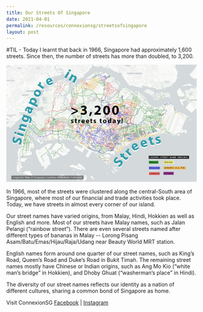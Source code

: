 ```yaml
---
title: Our Streets Of Singapore
date: 2021-04-01
permalink: /resources/connexionsg/streetsofsingapore
layout: post
---
```

#TIL - Today I learnt that back in 1966, Singapore had approximately 1,600 streets. Since then, the number of streets has more than doubled, to 3,200.

![Alt text for image on Isomer site](/images/sos_ourstreets.jpg)

In 1966, most of the streets were clustered along the central-South area of Singapore, where most of our financial and trade activities took place. Today, we have streets in almost every corner of our island.

Our street names have varied origins, from Malay, Hindi, Hokkien as well as English and more. Most of our streets have Malay names, such as Jalan Pelangi (“rainbow street”). There are even several streets named after different types of bananas in Malay -- Lorong Pisang Asam/Batu/Emas/Hijau/Raja/Udang near Beauty World MRT station.

English names form around one quarter of our street names, such as King’s Road, Queen’s Road and Duke’s Road in Bukit Timah. The remaining street names mostly have Chinese or Indian origins, such as Ang Mo Kio (“white man’s bridge” in Hokkien), and Dhoby Ghuat (“washerman’s place” in Hindi).

The diversity of our street names reflects our identity as a nation of different cultures, sharing a common bond of Singapore as home.

Visit ConnexionSG [Facebook](https://www.facebook.com/ConnexionSG) | [Instagram](https://www.instagram.com/connexionsg/)